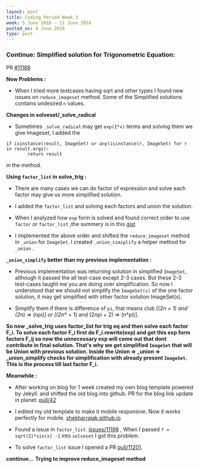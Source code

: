 ```yaml
---
layout: post
title: Coding Period Week 3
week: 5 June 2016 - 11 June 2016
posted_on: 8 June 2016
type: post
---
```


### Continue: Simplified solution for Trigonometric Equation:


PR [#11188](https://github.com/sympy/sympy/pull/11188)


**New Problems :**

* When I tried more testcases having sqrt and other types I found new issues on `reduce_imageset` method. Some of the Simplified
solutions contains undesired `n` values.

**Changes in solveset/_solve_radical**

* Sometimes `_solve_radical` may get `exp(I*x)` terms and solving them we give Imageset, I added the

```
if isinstance(result, ImageSet) or any(isinstance(r, ImageSet) for r in result.args):
        return result
```

in the method.

**Using `factor_list` in solve_trig :**

* There are many cases we can do factor of expression and solve each factor may give us more simplified solution.

* I added the `factor_list` and solving each factors and union the solution.

* When I analyzed how `exp` form is solved and found correct order to use `factor` or `factor_list` ,the summery
is in this [gist](https://gist.github.com/Shekharrajak/17fdcd2320f572fc9fc8674823137e20)

<script src="https://gist.github.com/Shekharrajak/17fdcd2320f572fc9fc8674823137e20.js"></script>

* I implemented the above order and shifted the `reduce_imageset` method in `_union` for `ImageSet`.
I created `_union_simiplify` a helper method for `_union` .

**`_union_simplify` better than my previous implementation :**

* Previous implementation was returning solution in simplified `ImageSet`, although it passed the all
test-case except 2-3 cases. But these 2-3 test-cases taught me you are doing over simplification.
So now I understood that we should not simplify the `ImageSet(s)` of the one factor solution, it may get simplified
with other factor solution ImageSet(s).

* Simplify them if there is difference of `pi`, that means club [(2*n + 1) and (2*n) => (n*pi)] or [(2*n* + 1)
and (2*n*pi + 2) => (n*pi)].


**So now _solve_trig uses factor_list for trig eq and then solve each factor F_i. To solve each factor F_i first do
F_i.rewrite(exp) and get this exp form factors F_ij so now the unnecessary exp will come out that dont contribute in
final solution. That's why we get simplified `ImageSet` that will be Union with previous solution. Inside the
Union => _union => _union_simplify checks for simplification with already present `ImageSet`. This is the process
till last factor F_i.**


**Meanwhile :**

* After working on blog for 1 week created my own blog template powered by Jekyll. and shifted the old blog into github.
PR for the blog link update in planet: [pull/42](https://github.com/sympy/planet-sympy/pull/42)

* I edited my old template to make it mobile responsive. Now it works perfectly for mobile. [shekharrajak.github.io](http://shekharrajak.github.io/)

* Found a issue in `factor_list`. [issues/11198](https://github.com/sympy/sympy/issues/11198) , When I passed
`f = sqrt(2)*sin(x) -1` into `solveset` I got this problem.

* To solve `factor_list` issue I opened a PR [pull/11201](https://github.com/sympy/sympy/pull/11201).

**continue...**
**Trying to improve reduce_imageset method**
